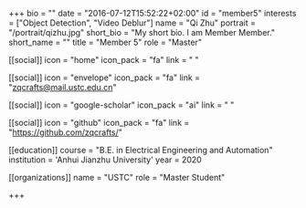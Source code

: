 +++
bio = ""
date = "2016-07-12T15:52:22+02:00"
id = "member5"
interests = ["Object Detection", "Video Deblur"]
name = "Qi Zhu"
portrait = "/portrait/qizhu.jpg"
short_bio = "My short bio. I am Member Member."
short_name = ""
title = "Member 5"
role = "Master"

[[social]]
    icon = "home"
    icon_pack = "fa"
    link = " "

[[social]]
    icon = "envelope"
    icon_pack = "fa"
    link = "zqcrafts@mail.ustc.edu.cn"

[[social]]
    icon = "google-scholar"
    icon_pack = "ai"
    link = " "

[[social]]
    icon = "github"
    icon_pack = "fa"
    link = "https://github.com/zqcrafts/"

[[education]]
    course = "B.E. in Electrical Engineering and Automation"
    institution = 'Anhui Jianzhu University'
    year = 2020

[[organizations]]
    name = "USTC"
    role = "Master Student"

+++
